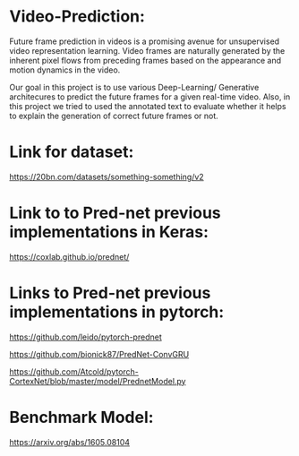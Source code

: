 # Video-Prediction:
Future frame prediction in videos is a promising avenue for unsupervised video representation learning. Video frames are naturally generated by the inherent pixel flows from preceding frames based on the appearance and motion dynamics in the video.

Our goal in this project is to use various Deep-Learning/ Generative architecures to predict the future frames for a given real-time video. Also, in this project we tried to used the annotated text to evaluate whether it helps to explain the generation of correct future frames or not. 

# Link for dataset:
https://20bn.com/datasets/something-something/v2

# Link to to Pred-net previous implementations in Keras:
https://coxlab.github.io/prednet/

# Links to Pred-net previous implementations in pytorch:
https://github.com/leido/pytorch-prednet

https://github.com/bionick87/PredNet-ConvGRU

https://github.com/Atcold/pytorch-CortexNet/blob/master/model/PrednetModel.py

# Benchmark Model:
https://arxiv.org/abs/1605.08104
